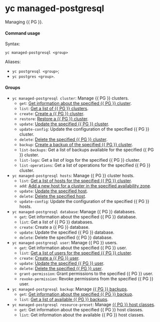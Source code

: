 # yc managed-postgresql

Managing {{ PG }}.

#### Command usage

Syntax:

`yc managed-postgresql <group>`

Aliases:

- `yc postgresql <group>`;
- `yc postgres <group>`.

#### Groups

- `yc managed-postgresql cluster`: Manage {{ PG }} clusters.
   - `get`: [Get information about the specified {{ PG }} cluster](../../../managed-postgresql/operations/cluster-list.md#get-cluster).
   - `list`: [Get a list of {{ PG }} clusters](../../../managed-postgresql/operations/cluster-list.md#list-clusters).
   - `create`: [Create a {{ PG }} cluster](../../../managed-postgresql/operations/cluster-create.md).
   - `restore`: [Restore a {{ PG }} cluster](../../../managed-postgresql/operations/cluster-backups.md#restore).
   - `update`: [Update the specified {{ PG }} cluster](../../../managed-postgresql/operations/update.md).
   - `update-config`: Update the configuration of the specified {{ PG }} cluster.
   - `delete`: [Delete the specified {{ PG }} cluster](../../../managed-postgresql/operations/cluster-delete.md).
   - `backup`: [Create a backup of the specified {{ PG }} cluster](../../../managed-postgresql/operations/cluster-backups.md#create-backup).
   - `list-backups`: Get a list of backups available for the specified {{ PG }} cluster.
   - `list-logs`: Get a list of logs for the specified {{ PG }} cluster.
   - `list-operations`: Get a list of operations for the specified {{ PG }} cluster.
- `yc managed-postgresql hosts`: Manage {{ PG }} cluster hosts.
   - `list`: [Get a list of hosts for the specified {{ PG }} cluster](../../../managed-postgresql/operations/hosts.md#list).
   - `add`: [Add a new host for a cluster in the specified availability zone](../../../managed-postgresql/operations/hosts.md#add).
   - `update`: [Update the specified host](../../../managed-postgresql/operations/hosts.md#update).
   - `delete`: [Delete the specified host](../../../managed-postgresql/operations/hosts.md#remove).
   - `update-config`: Update the configuration of the specified {{ PG }} hosts.
- `yc managed-postgresql database`: Manage {{ PG }} databases.
   - `get`: Get information about the specified {{ PG }} database.
   - `list`: Get a list of {{ PG }} databases.
   - `create`: Create a {{ PG }} database.
   - `update`: Update the specified {{ PG }} database.
   - `delete`: Delete the specified {{ PG }} database.
- `yc managed-postgresql user`: Manage {{ PG }} users.
   - `get`: Get information about the specified {{ PG }} user.
   - `list`: [Get a list of users for the specified {{ PG }} cluster](../../../managed-postgresql/operations/cluster-users.md#list-users).
   - `create`: [Create a {{ PG }} user](../../../managed-postgresql/operations/cluster-users.md#adduser).
   - `update`: [Update the specified {{ PG }} user](../../../managed-postgresql/operations/cluster-users.md#updateuser).
   - `delete`: [Delete the specified {{ PG }} user](../../../managed-postgresql/operations/cluster-users.md#removeuser).
   - `grant-permission`: Grant permissions to the specified {{ PG }} user.
   - `revoke-permission`: Revoke permissions from the specified {{ PG }} user.
- `yc managed-postgresql backup`: Manage [{{ PG }} backups](../../../managed-postgresql/concepts/backup.md).
   - `get`: [Get information about the specified {{ PG }} backup](../../../managed-postgresql/operations/cluster-backups.md#get-backup).
   - `list`: [Get a list of available {{ PG }} backups](../../../managed-postgresql/operations/cluster-backups.md#list-backups).
- `yc managed-postgresql resource-preset`: Manage [{{ PG }} host classes](../../../managed-postgresql/concepts/instance-types.md).
   - `get`: Get information about the specified {{ PG }} host classes.
   - `list`: Get information about the available {{ PG }} host classes.
